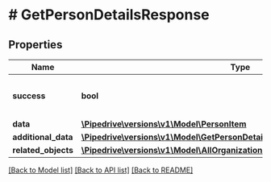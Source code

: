 # # GetPersonDetailsResponse

## Properties

Name | Type | Description | Notes
------------ | ------------- | ------------- | -------------
**success** | **bool** | If the response is successful or not | [optional]
**data** | [**\Pipedrive\versions\v1\Model\PersonItem**](PersonItem.md) |  | [optional]
**additional_data** | [**\Pipedrive\versions\v1\Model\GetPersonDetailsResponseAllOfAdditionalData**](GetPersonDetailsResponseAllOfAdditionalData.md) |  | [optional]
**related_objects** | [**\Pipedrive\versions\v1\Model\AllOrganizationsGetResponseAllOfRelatedObjects**](AllOrganizationsGetResponseAllOfRelatedObjects.md) |  | [optional]

[[Back to Model list]](../README.md#documentation-for-models) [[Back to API list]](../README.md#documentation-for-api-endpoints) [[Back to README]](../README.md)
